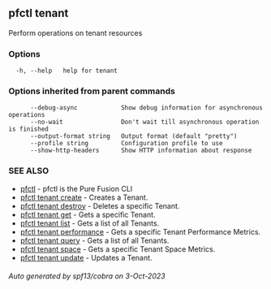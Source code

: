 ## pfctl tenant

Perform operations on tenant resources

### Options

```
  -h, --help   help for tenant
```

### Options inherited from parent commands

```
      --debug-async            Show debug information for asynchronous operations
      --no-wait                Don't wait till asynchronous operation is finished
      --output-format string   Output format (default "pretty")
      --profile string         Configuration profile to use
      --show-http-headers      Show HTTP information about response
```

### SEE ALSO

* [pfctl](pfctl.md)	 - pfctl is the Pure Fusion CLI
* [pfctl tenant create](pfctl_tenant_create.md)	 - Creates a Tenant.
* [pfctl tenant destroy](pfctl_tenant_destroy.md)	 - Deletes a specific Tenant.
* [pfctl tenant get](pfctl_tenant_get.md)	 - Gets a specific Tenant.
* [pfctl tenant list](pfctl_tenant_list.md)	 - Gets a list of all Tenants.
* [pfctl tenant performance](pfctl_tenant_performance.md)	 - Gets a specific Tenant Performance Metrics.
* [pfctl tenant query](pfctl_tenant_query.md)	 - Gets a list of all Tenants.
* [pfctl tenant space](pfctl_tenant_space.md)	 - Gets a specific Tenant Space Metrics.
* [pfctl tenant update](pfctl_tenant_update.md)	 - Updates a Tenant.

###### Auto generated by spf13/cobra on 3-Oct-2023

